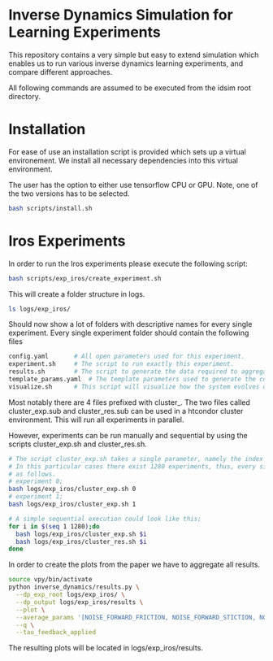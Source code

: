 # Inverse Dynamics Simulation for Learning Experiments

This repository contains a very simple but easy to extend simulation 
which enables us to run various inverse dynamics learning experiments,
and compare different approaches.

All following commands are assumed to be executed from the idsim root directory.

# Installation

For ease of use an installation script is provided which
sets up a virtual environement. We install all 
necessary dependencies into this virtual environment.

The user has the option to either use tensorflow CPU or
GPU. Note, one of the two versions has to be selected.

```bash
bash scripts/install.sh
```

# Iros Experiments

In order to run the Iros experiments please execute the following 
script:

```bash
bash scripts/exp_iros/create_experiment.sh
```

This will create a folder structure in logs.

```bash
ls logs/exp_iros/
```
Should now show a lot of folders with descriptive names for every single experiment.
Every single experiment folder should contain the following files
```bash
config.yaml       # All open parameters used for this experiment.
experiment.sh     # The script to run exactly this experiment.
results.sh        # The script to generate the data required to aggregate the results.
template_params.yaml  # The template parameters used to generate the config.yaml.
visualize.sh      # This script will visualize how the system evolves over time, and a lot of other properties ofr this experiment.
```

Most notably there are 4 files prefixed with cluster_.
The two files called cluster_exp.sub and cluster_res.sub can be used in a htcondor cluster environment.
This will run all experiments in parallel.

However, experiments can be run manually and sequential by using the scripts cluster_exp.sh and cluster_res.sh.

```bash
# The script cluster_exp.sh takes a single parameter, namely the index of the experiment.
# In this particular cases there exist 1280 experiments, thus, every single one can be run
# as follows.
# experiment 0;
bash logs/exp_iros/cluster_exp.sh 0 
# experiment 1;
bash logs/exp_iros/cluster_exp.sh 1

# A simple sequential execution could look like this;
for i in $(seq 1 1280);do
  bash logs/exp_iros/cluster_exp.sh $i
  bash logs/exp_iros/cluster_res.sh $i
done
```
In order to create the plots from the paper we have to aggregate all results.
```bash
source vpy/bin/activate
python inverse_dynamics/results.py \
  --dp_exp_root logs/exp_iros/ \
  --dp_output logs/exp_iros/results \
  --plot \
  --average_params '[NOISE_FORWARD_FRICTION, NOISE_FORWARD_STICTION, NOISE_SENSING, RANDOM_SEED]' \
  --q \
  --tau_feedback_applied  
```
The resulting plots will be located in logs/exp_iros/results.

